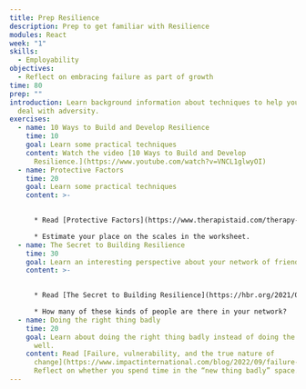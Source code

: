 ```yaml
---
title: Prep Resilience
description: Prep to get familiar with Resilience
modules: React
week: "1"
skills:
  - Employability
objectives:
  - Reflect on embracing failure as part of growth
time: 80
prep: ""
introduction: Learn background information about techniques to help yourself
  deal with adversity.
exercises:
  - name: 10 Ways to Build and Develop Resilience
    time: 10
    goal: Learn some practical techniques
    content: Watch the video [10 Ways to Build and Develop
      Resilience.](https://www.youtube.com/watch?v=VNCL1glwyOI)
  - name: Protective Factors
    time: 20
    goal: Learn some practical techniques
    content: >-
      

      * Read [Protective Factors](https://www.therapistaid.com/therapy-worksheet/protective-factors). 

      * Estimate your place on the scales in the worksheet.
  - name: The Secret to Building Resilience
    time: 30
    goal: Learn an interesting perspective about your network of friends.
    content: >-
      

      * Read [The Secret to Building Resilience](https://hbr.org/2021/01/the-secret-to-building-resilience). 

      * How many of these kinds of people are there in your network?
  - name: Doing the right thing badly
    time: 20
    goal: Learn about doing the right thing badly instead of doing the wrong thing
      well.
    content: Read [Failure, vulnerability, and the true nature of
      change](https://www.impactinternational.com/blog/2022/09/failure-vulnerability-and-true-nature-change).
      Reflect on whether you spend time in the “new thing badly” space.
---
```

